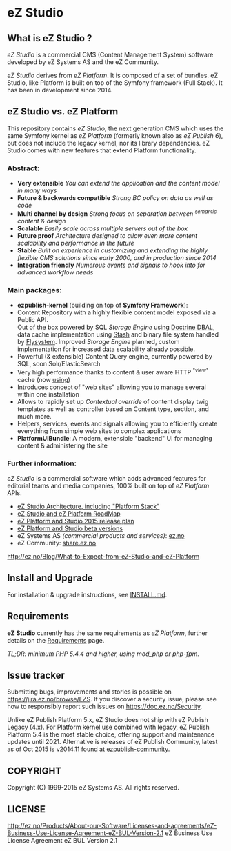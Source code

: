 # eZ Studio

## What is eZ Studio ?
*eZ Studio* is a commercial CMS (Content Management System) software developed by eZ Systems AS and the eZ Community.

*eZ Studio* derives from *eZ Platform*. It is composed of a set of bundles. eZ Studio, like Platform is built on top of the Symfony framework (Full Stack). It has been in development since 2014.

## eZ Studio vs. eZ Platform
This repository contains *eZ Studio*, the next generation CMS which uses the same Symfony kernel as *eZ Platform* (formerly known also as *eZ Publish 6*), but does not include the legacy kernel, nor its library dependencies.
eZ Studio comes with new features that extend Platform functionality.

### Abstract:
- **Very extensible** *You can extend the application and the content model in many ways*
- **Future & backwards compatible** *Strong BC policy on data as well as code*
- **Multi channel by design** *Strong focus on separation between <sup>semantic</sup> content & design*
- **Scalable** *Easily scale across multiple servers out of the box*
- **Future proof** *Architecture designed to allow even more content scalability and performance in the future*
- **Stable** *Built on experience in customizing and extending the highly flexible CMS solutions since early 2000, and in production since 2014*
- **Integration friendly** *Numerous events and signals to hook into for advanced workflow needs*

### Main packages:
- **ezpublish-kernel** (building on top of **Symfony Framework**):
 - Content Repository with a highly flexible content model exposed via a Public API.<br>
   Out of the box powered by SQL *Storage Engine* using [Doctrine DBAL](http://doctrine-dbal.readthedocs.org/en/latest/reference/configuration.html#driver),
   data cache implementation using [Stash](http://www.stashphp.com/Drivers.html) and binary file system handled by [Flysystem](https://github.com/thephpleague/flysystem#adapters).
   Improved *Storage Engine* planned, custom implementation for increased data scalability already possible.
 - Powerful (& extensible) Content Query engine, currently powered by SQL, soon Solr/ElasticSearch
 - Very high performance thanks to content & user aware HTTP <sup>"view"</sup> cache (now [using](https://github.com/FriendsOfSymfony/FOSHttpCacheBundle))
 - Introduces concept of "web sites" allowing you to manage several within one installation
 - Allows to rapidly set up *Contextual override* of content display twig templates as well as controller based on Content type, section, and much more.
 - Helpers, services, events and signals allowing you to efficiently create everything from simple web sites to complex applications
- **PlatformUIBundle**: A modern, extensible "backend" UI for managing content & administering the site

### Further information:
*eZ Studio* is a commercial software which adds advanced features for editorial teams and media companies, 100% built on top of *eZ Platform* APIs.

- [eZ Studio Architecture, including "Platform Stack"](https://doc.ez.no/pages/viewpage.action?pageId=11403666)
- [eZ Studio and eZ Platform RoadMap](http://ez.no/Blog/What-to-Expect-from-eZ-Studio-and-eZ-Platform)
- [eZ Platform and Studio 2015 release plan](http://ez.no/Blog/What-Releases-to-Expect-from-eZ-in-2015)
- [eZ Platform and Studio beta versions](http://ez.no/Blog/Introducing-the-beta-of-eZ-s-next-generation-software)
- eZ Systems AS *(commercial products and services)*: [ez.no](http://ez.no/)
- eZ Community: [share.ez.no](http://ez.no/)

http://ez.no/Blog/What-to-Expect-from-eZ-Studio-and-eZ-Platform

## Install and Upgrade
For installation & upgrade instructions, see [INSTALL.md](https://github.com/ezsystems/ezstudio/blob/master/INSTALL.md).

## Requirements
**eZ Studio** currently has the same requirements as *eZ Platform*, further details on the [Requirements](https://doc.ez.no/display/TECHDOC/Requirements) page.

*TL;DR: minimum PHP 5.4.4 and higher, using mod_php or php-fpm.*

## Issue tracker
Submitting bugs, improvements and stories is possible on https://jira.ez.no/browse/EZS.
If you discover a security issue, please see how to responsibly report such issues on https://doc.ez.no/Security.

Unlike eZ Publish Platform 5.x, eZ Studio does not ship with eZ Publish Legacy (4.x). For Platform kernel use combined
with legacy, eZ Publish Platform 5.4 is the most stable choice, offering support and maintenance updates until 2021.
Alternative is releases of eZ Publish Community, latest as of Oct 2015 is v2014.11 found at
[ezpublish-community](https://github.com/ezsystems/ezpublish-community).

## COPYRIGHT
Copyright (C) 1999-2015 eZ Systems AS. All rights reserved.

## LICENSE
http://ez.no/Products/About-our-Software/Licenses-and-agreements/eZ-Business-Use-License-Agreement-eZ-BUL-Version-2.1 eZ Business Use License Agreement eZ BUL Version 2.1
